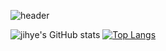 <!--### Hi there 👋


**jihye1012/jihye1012** is a ✨ _special_ ✨ repository because its `README.md` (this file) appears on your GitHub profile.

Here are some ideas to get you started:

- 🔭 I’m currently working on ...
- 🌱 I’m currently learning ...
- 👯 I’m looking to collaborate on ...
- 🤔 I’m looking for help with ...
- 💬 Ask me about ...
- 📫 How to reach me: ...
- 😄 Pronouns: ...
- ⚡ Fun fact: ...
-->
![header](https://capsule-render.vercel.app/api?type=cylinder&height=200&section=header&text=Hello%20World&fontSize=80&fontColor=66FF66&animation=blink&color=000000&desc=YANG%20JIHYE&descAlignY=20&fontAlignY=60 )

![jihye's GitHub stats](https://github-readme-stats.vercel.app/api?username=jihye&show_icons=true&theme=merko) [![Top Langs](https://github-readme-stats.vercel.app/api/top-langs/?username=anuraghazra&layout=compact)](https://github.com/anuraghazra/github-readme-stats)
